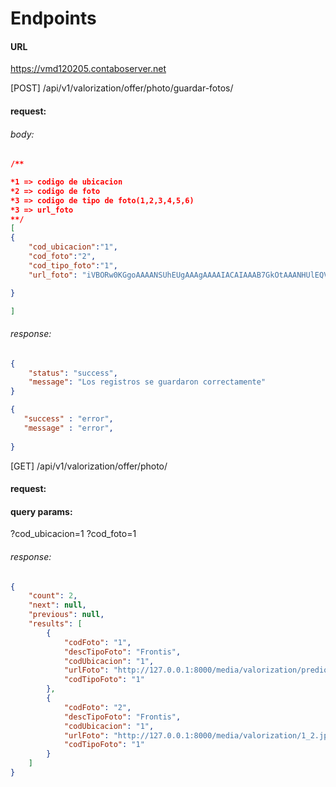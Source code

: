 
# Endpoints

#### URL
https://vmd120205.contaboserver.net

[POST]  <hostname>/api/v1/valorization/offer/photo/guardar-fotos/

#### request:
###### body: 

```json
/**

*1 => codigo de ubicacion
*2 => codigo de foto
*3 => codigo de tipo de foto(1,2,3,4,5,6) 
*3 => url_foto
**/
[
{
    "cod_ubicacion":"1",
    "cod_foto":"2",
    "cod_tipo_foto":"1",
    "url_foto": "iVBORw0KGgoAAAANSUhEUgAAAgAAAAIACAIAAAB7GkOtAAANHUlEQVR4nOzXDc/W9X3GYe96O6lD0LoabZvOWRl2xqLV6qaVWvABHyhKdEzJJlgT7Trxoa7D1ZKipeBs3WzVdZvGampba1GGgFJhbsjaYhwGO2CQQnGUYeltBSZ1ZSJ7FWey5DyOF3D+kn"

}

]
```

 

###### response:
```json
{
    "status": "success",
    "message": "Los registros se guardaron correctamente"
}
``` 


```json
{
   "success" : "error",
   "message" : "error",
  
}
```


[GET]  <hostname>/api/v1/valorization/offer/photo/

#### request:

#### query params:
?cod_ubicacion=1
?cod_foto=1

###### response:
```json
{
    "count": 2,
    "next": null,
    "previous": null,
    "results": [
        {
            "codFoto": "1",
            "descTipoFoto": "Frontis",
            "codUbicacion": "1",
            "urlFoto": "http://127.0.0.1:8000/media/valorization/predio.png",
            "codTipoFoto": "1"
        },
        {
            "codFoto": "2",
            "descTipoFoto": "Frontis",
            "codUbicacion": "1",
            "urlFoto": "http://127.0.0.1:8000/media/valorization/1_2.jpg",
            "codTipoFoto": "1"
        }
    ]
}
``` 


